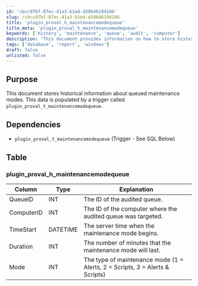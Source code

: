 ```yaml
---
id: 'cbcc97bf-87ec-41a3-b1ed-d39646194186'
slug: /cbcc97bf-87ec-41a3-b1ed-d39646194186
title: 'plugin_proval_h_maintenancemodequeue'
title_meta: 'plugin_proval_h_maintenancemodequeue'
keywords: ['history', 'maintenance', 'queue', 'audit', 'computer']
description: 'This document provides information on how to store historical data about queued maintenance modes, including the structure of the relevant database table and its dependencies.'
tags: ['database', 'report', 'windows']
draft: false
unlisted: false
---
```


## Purpose

This document stores historical information about queued maintenance modes. This data is populated by a trigger called `plugin_proval_t_maintenancemodequeue`.

## Dependencies

- `plugin_proval_t_maintenancemodequeue` (Trigger - See SQL Below)

## Table

### plugin_proval_h_maintenancemodequeue

| Column      | Type    | Explanation                                                             |
|-------------|---------|-------------------------------------------------------------------------|
| QueueID     | INT     | The ID of the audited queue.                                            |
| ComputerID  | INT     | The ID of the computer where the audited queue was targeted.           |
| TimeStart   | DATETIME| The server time when the maintenance mode begins.                      |
| Duration    | INT     | The number of minutes that the maintenance mode will last.             |
| Mode        | INT     | The type of maintenance mode (1 = Alerts, 2 = Scripts, 3 = Alerts & Scripts) |


